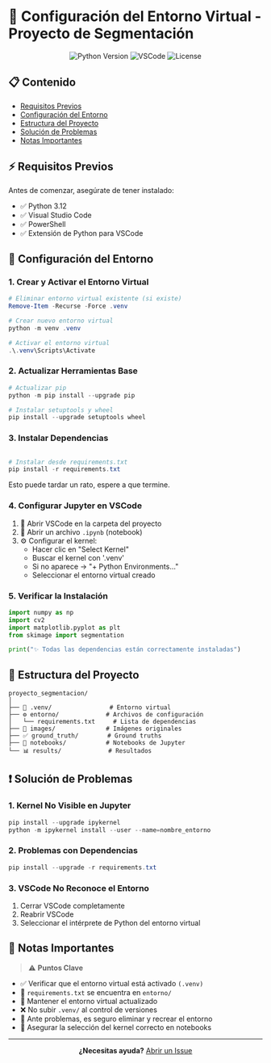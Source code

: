 # 🔧 Configuración del Entorno Virtual - Proyecto de Segmentación

<div align="center">

![Python Version](https://img.shields.io/badge/Python-3.12-blue.svg)
![VSCode](https://img.shields.io/badge/IDE-VS%20Code-blue.svg)
![License](https://img.shields.io/badge/License-MIT-green.svg)

</div>

## 📋 Contenido
- [Requisitos Previos](#requisitos-previos)
- [Configuración del Entorno](#configuración-del-entorno)
- [Estructura del Proyecto](#estructura-del-proyecto)
- [Solución de Problemas](#solución-de-problemas)
- [Notas Importantes](#notas-importantes)

## ⚡ Requisitos Previos

Antes de comenzar, asegúrate de tener instalado:

- ✅ Python 3.12
- ✅ Visual Studio Code
- ✅ PowerShell
- ✅ Extensión de Python para VSCode

## 🚀 Configuración del Entorno

### 1. Crear y Activar el Entorno Virtual

```powershell
# Eliminar entorno virtual existente (si existe)
Remove-Item -Recurse -Force .venv

# Crear nuevo entorno virtual
python -m venv .venv

# Activar el entorno virtual
.\.venv\Scripts\Activate
```

### 2. Actualizar Herramientas Base

```powershell
# Actualizar pip
python -m pip install --upgrade pip

# Instalar setuptools y wheel
pip install --upgrade setuptools wheel
```

### 3. Instalar Dependencias

```powershell

# Instalar desde requirements.txt
pip install -r requirements.txt
```
Esto puede tardar un rato, espere a que termine.

### 4. Configurar Jupyter en VSCode

1. 📁 Abrir VSCode en la carpeta del proyecto
2. 📓 Abrir un archivo `.ipynb` (notebook)
3. ⚙️ Configurar el kernel:
   - Hacer clic en "Select Kernel"
   - Buscar el kernel con '.venv'
   - Si no aparece → "+ Python Environments..."
   - Seleccionar el entorno virtual creado

### 5. Verificar la Instalación

```python
import numpy as np
import cv2
import matplotlib.pyplot as plt
from skimage import segmentation

print("✨ Todas las dependencias están correctamente instaladas")
```

## 📁 Estructura del Proyecto

```
proyecto_segmentacion/
│
├── 🔧 .venv/                # Entorno virtual
├── ⚙️ entorno/             # Archivos de configuración
│   └── requirements.txt     # Lista de dependencias
├── 📸 images/              # Imágenes originales
├── ✅ ground_truth/        # Ground truths
├── 📓 notebooks/           # Notebooks de Jupyter
└── 📊 results/             # Resultados
```

## ❗ Solución de Problemas

### 1. Kernel No Visible en Jupyter

```powershell
pip install --upgrade ipykernel
python -m ipykernel install --user --name=nombre_entorno
```

### 2. Problemas con Dependencias

```powershell
pip install --upgrade -r requirements.txt
```

### 3. VSCode No Reconoce el Entorno
1. Cerrar VSCode completamente
2. Reabrir VSCode
3. Seleccionar el intérprete de Python del entorno virtual

## 📌 Notas Importantes

> ⚠️ **Puntos Clave**

- ✅ Verificar que el entorno virtual está activado `(.venv)`
- 📝 `requirements.txt` se encuentra en `entorno/`
- 🔄 Mantener el entorno virtual actualizado
- ❌ No subir `.venv/` al control de versiones
- 🔧 Ante problemas, es seguro eliminar y recrear el entorno
- 🎯 Asegurar la selección del kernel correcto en notebooks

---

<div align="center">

**¿Necesitas ayuda?** [Abrir un Issue](https://github.com/eni2910/evaluacion-de-segmentacion/issues)

</div>
